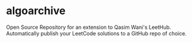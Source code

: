 # algoarchive
Open Source Repository for an extension to Qasim Wani's LeetHub. Automatically publish your LeetCode solutions to a GitHub repo of choice.
